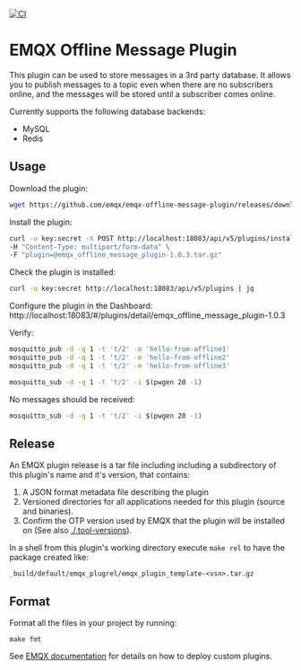 [![CI](https://github.com/emqx/emqx-offline-message-plugin/actions/workflows/ci.yml/badge.svg)](https://github.com/emqx/emqx-offline-message-plugin/actions/workflows/ci.yml)

# EMQX Offline Message Plugin

This plugin can be used to store messages in a 3rd party database. It allows you to publish messages to a topic even when there are no subscribers online, and the messages will be stored until a subscriber comes online.

Currently supports the following database backends:
- MySQL
- Redis

## Usage

Download the plugin:

<!-- Do not update plugin version manually, use make bump-version-patch/minor/major instead -->
```bash
wget https://github.com/emqx/emqx-offline-message-plugin/releases/download/v1.0.3/emqx_offline_message_plugin-1.0.3.tar.gz
```

Install the plugin:

<!-- Do not update plugin version manually, use make bump-version-patch/minor/major instead -->
```bash
curl -u key:secret -X POST http://localhost:18083/api/v5/plugins/install \
-H "Content-Type: multipart/form-data" \
-F "plugin=@emqx_offline_message_plugin-1.0.3.tar.gz"
```

Check the plugin is installed:

```bash
curl -u key:secret http://localhost:18083/api/v5/plugins | jq
```

Configure the plugin in the Dashboard: http://localhost:18083/#/plugins/detail/emqx_offline_message_plugin-1.0.3

Verify:

```bash
mosquitto_pub -d -q 1 -t 't/2' -m 'hello-from-offline1'
mosquitto_pub -d -q 1 -t 't/2' -m 'hello-from-offline2'
mosquitto_pub -d -q 1 -t 't/2' -m 'hello-from-offline3'

mosquitto_sub -d -q 1 -t 't/2' -i $(pwgen 20 -1)
```

No messages should be received:

```bash
mosquitto_sub -d -q 1 -t 't/2' -i $(pwgen 20 -1)
```


## Release

An EMQX plugin release is a tar file including including a subdirectory of this plugin's name and it's version, that contains:

1. A JSON format metadata file describing the plugin
2. Versioned directories for all applications needed for this plugin (source and binaries).
3. Confirm the OTP version used by EMQX that the plugin will be installed on (See also [./.tool-versions](./.tool-versions)).

In a shell from this plugin's working directory execute `make rel` to have the package created like:

```
_build/default/emqx_plugrel/emqx_plugin_template-<vsn>.tar.gz
```
## Format

Format all the files in your project by running:
```
make fmt
```

See [EMQX documentation](https://docs.emqx.com/en/enterprise/v5.0/extensions/plugins.html) for details on how to deploy custom plugins.
